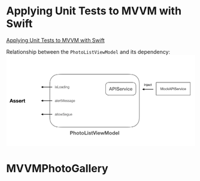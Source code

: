 # Applying Unit Tests to MVVM with Swift

[Applying Unit Tests to MVVM with Swift](https://medium.com/flawless-app-stories/applying-unit-tests-to-mvvm-with-swift-ba5a79df8a18)

Relationship between the `PhotoListViewModel` and its dependency:
![Tests](./tests.png)
# MVVMPhotoGallery

